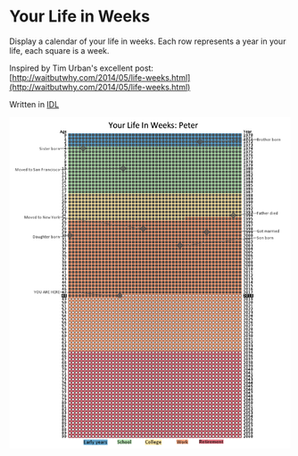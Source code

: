 # Your Life in Weeks
Display a calendar of your life in weeks. Each row represents a year in your life, each square is a week.

Inspired by Tim Urban's excellent post: [http://waitbutwhy.com/2014/05/life-weeks.html](http://waitbutwhy.com/2014/05/life-weeks.html)

Written in [IDL](http://www.harrisgeospatial.com/docs/using_idl_home.html)

![Your Life in Weeks](your_life_in_weeks.png)
